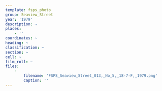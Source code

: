 ```yaml
---
template: fsps_photo
group: Seaview_Street
year: '1979'
description: ~
places:
    - ''
coordinates: ~
heading: ~
classification: ~
section: ~
cell: ~
film_roll: ~
files:
    -
        filename: 'FSPS_Seaview_Street_013,_No_5,_18-7-F,_1979.png'
        caption: ''
---
```

